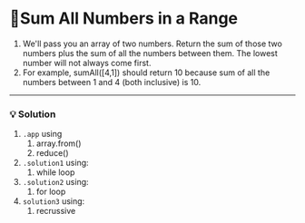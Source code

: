 # 📝Sum All Numbers in a Range

1. We'll pass you an array of two numbers. Return the sum of those two numbers plus the sum of all the numbers between them. The lowest number will not always come first.
2. For example, sumAll([4,1]) should return 10 because sum of all the numbers between 1 and 4 (both inclusive) is 10.

---

### 💡 Solution
1. `.app` using 
   1. array.from()
   2. reduce()
2. `.solution1` using:
   1. while loop
3. `.solution2` using:
   1. for loop
4. `solution3` using:
   1. recrussive